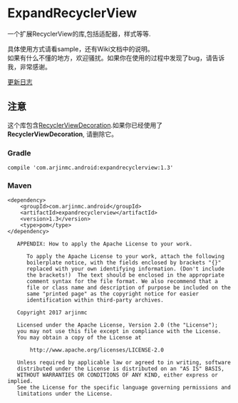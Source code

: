 # ExpandRecyclerView
一个扩展RecyclerView的库,包括适配器，样式等等.

具体使用方式请看sample，还有Wiki文档中的说明。  
如果有什么不懂的地方，欢迎骚扰。如果你在使用的过程中发现了bug，请告诉我，非常感谢。

[更新日志](NEWS_CN.md)

## 注意

这个库包含[RecyclerViewDecoration](https://github.com/arjinmc/RecyclerViewDecoration).如果你已经使用了<strong>RecyclerViewDecoration</strong>, 请删除它。

### Gradle
```code
compile 'com.arjinmc.android:expandrecyclerview:1.3'
```

### Maven
```code
<dependency>
    <groupId>com.arjinmc.android</groupId>
    <artifactId>expandrecyclerview</artifactId>
    <version>1.3</version>
    <type>pom</type>
</dependency>
```

```code
   APPENDIX: How to apply the Apache License to your work.

      To apply the Apache License to your work, attach the following
      boilerplate notice, with the fields enclosed by brackets "{}"
      replaced with your own identifying information. (Don't include
      the brackets!)  The text should be enclosed in the appropriate
      comment syntax for the file format. We also recommend that a
      file or class name and description of purpose be included on the
      same "printed page" as the copyright notice for easier
      identification within third-party archives.

   Copyright 2017 arjinmc

   Licensed under the Apache License, Version 2.0 (the "License");
   you may not use this file except in compliance with the License.
   You may obtain a copy of the License at

       http://www.apache.org/licenses/LICENSE-2.0

   Unless required by applicable law or agreed to in writing, software
   distributed under the License is distributed on an "AS IS" BASIS,
   WITHOUT WARRANTIES OR CONDITIONS OF ANY KIND, either express or implied.
   See the License for the specific language governing permissions and
   limitations under the License.
```